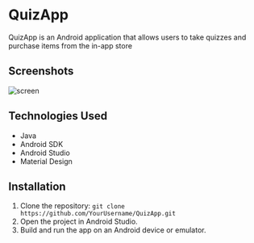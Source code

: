 
# QuizApp

QuizApp is an Android application that allows users to take quizzes and purchase items from the in-app store

## Screenshots

![screen](https://github.com/RePlaze/QuizApp/assets/115911341/c7d24373-732d-4698-84dc-26d972a01a7e)

## Technologies Used

- Java
- Android SDK
- Android Studio
- Material Design

## Installation

1. Clone the repository: `git clone https://github.com/YourUsername/QuizApp.git`
2. Open the project in Android Studio.
3. Build and run the app on an Android device or emulator.
